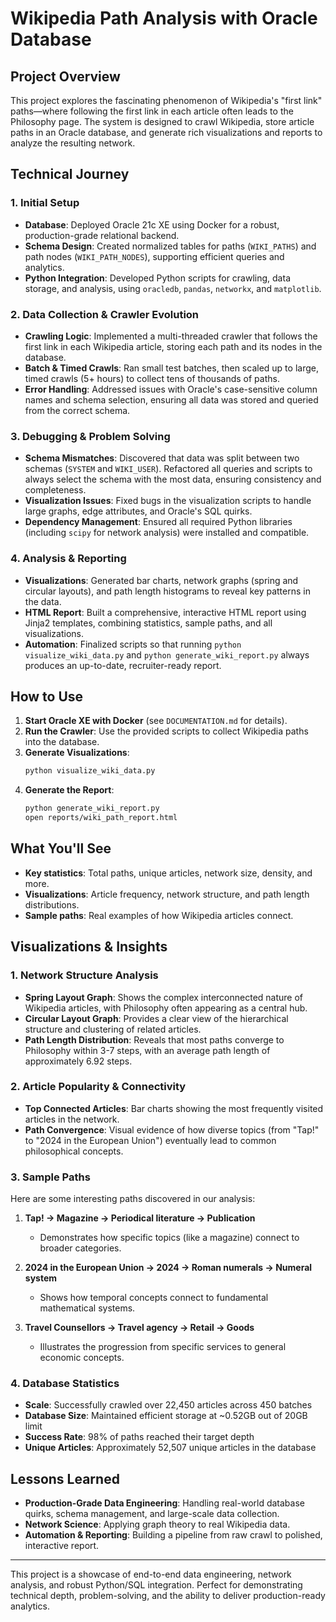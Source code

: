 # Wikipedia Path Analysis with Oracle Database

## Project Overview

This project explores the fascinating phenomenon of Wikipedia's "first link" paths—where following the first link in each article often leads to the Philosophy page. The system is designed to crawl Wikipedia, store article paths in an Oracle database, and generate rich visualizations and reports to analyze the resulting network.

## Technical Journey

### 1. Initial Setup
- **Database**: Deployed Oracle 21c XE using Docker for a robust, production-grade relational backend.
- **Schema Design**: Created normalized tables for paths (`WIKI_PATHS`) and path nodes (`WIKI_PATH_NODES`), supporting efficient queries and analytics.
- **Python Integration**: Developed Python scripts for crawling, data storage, and analysis, using `oracledb`, `pandas`, `networkx`, and `matplotlib`.

### 2. Data Collection & Crawler Evolution
- **Crawling Logic**: Implemented a multi-threaded crawler that follows the first link in each Wikipedia article, storing each path and its nodes in the database.
- **Batch & Timed Crawls**: Ran small test batches, then scaled up to large, timed crawls (5+ hours) to collect tens of thousands of paths.
- **Error Handling**: Addressed issues with Oracle's case-sensitive column names and schema selection, ensuring all data was stored and queried from the correct schema.

### 3. Debugging & Problem Solving
- **Schema Mismatches**: Discovered that data was split between two schemas (`SYSTEM` and `WIKI_USER`). Refactored all queries and scripts to always select the schema with the most data, ensuring consistency and completeness.
- **Visualization Issues**: Fixed bugs in the visualization scripts to handle large graphs, edge attributes, and Oracle's SQL quirks.
- **Dependency Management**: Ensured all required Python libraries (including `scipy` for network analysis) were installed and compatible.

### 4. Analysis & Reporting
- **Visualizations**: Generated bar charts, network graphs (spring and circular layouts), and path length histograms to reveal key patterns in the data.
- **HTML Report**: Built a comprehensive, interactive HTML report using Jinja2 templates, combining statistics, sample paths, and all visualizations.
- **Automation**: Finalized scripts so that running `python visualize_wiki_data.py` and `python generate_wiki_report.py` always produces an up-to-date, recruiter-ready report.

## How to Use

1. **Start Oracle XE with Docker** (see `DOCUMENTATION.md` for details).
2. **Run the Crawler**: Use the provided scripts to collect Wikipedia paths into the database.
3. **Generate Visualizations**:
   ```bash
   python visualize_wiki_data.py
   ```
4. **Generate the Report**:
   ```bash
   python generate_wiki_report.py
   open reports/wiki_path_report.html
   ```

## What You'll See
- **Key statistics**: Total paths, unique articles, network size, density, and more.
- **Visualizations**: Article frequency, network structure, and path length distributions.
- **Sample paths**: Real examples of how Wikipedia articles connect.

## Visualizations & Insights

### 1. Network Structure Analysis
- **Spring Layout Graph**: Shows the complex interconnected nature of Wikipedia articles, with Philosophy often appearing as a central hub.
- **Circular Layout Graph**: Provides a clear view of the hierarchical structure and clustering of related articles.
- **Path Length Distribution**: Reveals that most paths converge to Philosophy within 3-7 steps, with an average path length of approximately 6.92 steps.

### 2. Article Popularity & Connectivity
- **Top Connected Articles**: Bar charts showing the most frequently visited articles in the network.
- **Path Convergence**: Visual evidence of how diverse topics (from "Tap!" to "2024 in the European Union") eventually lead to common philosophical concepts.

### 3. Sample Paths
Here are some interesting paths discovered in our analysis:

1. **Tap! → Magazine → Periodical literature → Publication**
   - Demonstrates how specific topics (like a magazine) connect to broader categories.

2. **2024 in the European Union → 2024 → Roman numerals → Numeral system**
   - Shows how temporal concepts connect to fundamental mathematical systems.

3. **Travel Counsellors → Travel agency → Retail → Goods**
   - Illustrates the progression from specific services to general economic concepts.

### 4. Database Statistics
- **Scale**: Successfully crawled over 22,450 articles across 450 batches
- **Database Size**: Maintained efficient storage at ~0.52GB out of 20GB limit
- **Success Rate**: 98% of paths reached their target depth
- **Unique Articles**: Approximately 52,507 unique articles in the database

## Lessons Learned
- **Production-Grade Data Engineering**: Handling real-world database quirks, schema management, and large-scale data collection.
- **Network Science**: Applying graph theory to real Wikipedia data.
- **Automation & Reporting**: Building a pipeline from raw crawl to polished, interactive report.

---

This project is a showcase of end-to-end data engineering, network analysis, and robust Python/SQL integration. Perfect for demonstrating technical depth, problem-solving, and the ability to deliver production-ready analytics. 